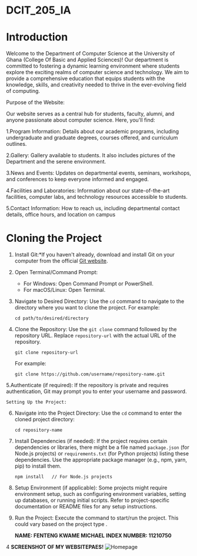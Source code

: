 # DCIT_205_IA   


# Introduction

Welcome to the Department of Computer Science at the University of Ghana (College Of Basic and Applied Sciences)! Our department is committed to fostering a dynamic learning environment where students explore the exciting realms of computer science and technology. We aim to provide a comprehensive education that equips students with the knowledge, skills, and creativity needed to thrive in the ever-evolving field of computing.

Purpose of the Website:

Our website serves as a central hub for students, faculty, alumni, and anyone passionate about computer science. Here, you'll find:

1.Program Information: Details about our academic programs, including undergraduate and graduate degrees, courses offered, and curriculum outlines.

2.Gallery: Gallery available to students. It also includes pictures of the Department and the serene environment.

3.News and Events: Updates on departmental events, seminars, workshops, and conferences to keep everyone informed and engaged.

4.Facilities and Laboratories: Information about our state-of-the-art facilities, computer labs, and technology resources accessible to students.

5.Contact Information: How to reach us, including departmental contact details, office hours, and location on campus




 # Cloning the Project

1. Install Git:*If you haven't already, download and install Git on your computer from the official [Git website](https://git-scm.com/).

2. Open Terminal/Command Prompt:
   - For Windows: Open Command Prompt or PowerShell.
   - For macOS/Linux: Open Terminal.

3. Navigate to Desired Directory:
   Use the `cd` command to navigate to the directory where you want to clone the project. For example:
   ```
   cd path/to/desired/directory
   ```

4. Clone the Repository:   Use the `git clone` command followed by the repository URL. Replace `repository-url` with the actual URL of the repository.
   ```
   git clone repository-url
   ```
   For example:
   ```
   git clone https://github.com/username/repository-name.git
   ```

5.Authenticate (if required):
   If the repository is private and requires authentication, Git may prompt you to enter your username and password.

    Setting Up the Project:

6. Navigate into the Project Directory:
   Use the `cd` command to enter the cloned project directory:
   ```
   cd repository-name
   ```

7. Install Dependencies (if needed):
   If the project requires certain dependencies or libraries, there might be a file named `package.json` (for Node.js projects) or `requirements.txt` (for Python projects) listing these dependencies. Use the appropriate package manager (e.g., npm, yarn, pip) to install them.
   ```
   npm install   // For Node.js projects
   ```

8. Setup Environment (if applicable):
   Some projects might require environment setup, such as configuring environment variables, setting up databases, or running initial scripts. Refer to project-specific documentation or README files for any setup instructions.

9. Run the Project:
   Execute the command to start/run the project. This could vary based on the project type .



    **NAME: FENTENG KWAME MICHAEL**
    **INDEX NUMBER: 11210750**

4 **SCREENSHOT OF MY WEBSITEPAES!**
    ![Homepage](<>)